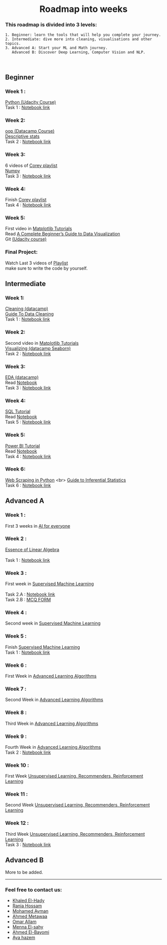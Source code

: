 <h1 align="center">Roadmap into weeks </h1> 


 ### This roadmap is divided into 3 levels:
 ```
1. Beginner: learn the tools that will help you complete your journey.
2. Intermediate: dive more into cleaning, visualisations and other topics. 
3. Advanced A: Start your ML and Math journey.
    Advanced B: Discover Deep Learning, Computer Vision and NLP. 
 ```
 <br> 
  
  
  
 ## Beginner
 ### Week 1 : 
 [Python (Udacity Course)](https://www.udacity.com/course/introduction-to-python--ud1110) <br>
 Task 1 : [Notebook link](https://colab.research.google.com/drive/1tyg8YNPDxYXLSM8d3gqd1rzTTN5lZ4h9?usp=sharing&fbclid=IwAR1D1w4SC4vhbILu4mosA7MXV2aDb7Urg9dHyGfHxWQ-_JsZ-uvjO6FO5QY) <br>  
 
 ### Week 2: 
 [oop (Datacamp Course)](https://app.datacamp.com/learn/courses/object-oriented-programming-in-python) <br>
 [Descriptive stats](https://www.youtube.com/watch?v=NyCqaxLW3p8) <br> 
 Task 2 : [Notebook link](https://colab.research.google.com/drive/1FQuws2CMR1K6cG_tGKQRfHGWweCTW0J3?usp=sharing&fbclid=IwAR1MhSuio5xBYvZ-7-mJ03K51Pmjqgr6uuEWKmZ56OJ2voh7hrFK1dpnQoI) <br>  
  
 ### Week 3:
 6 videos of [Corey playlist](https://www.youtube.com/playlist?list=PL-osiE80TeTsWmV9i9c58mdDCSskIFdDS ) <br>
 [Numpy](https://www.youtube.com/watch?v=QUT1VHiLmmI&t=1s) <br>
 Task 3 : [Notebook link](https://colab.research.google.com/drive/18EvgMmwOK1MGHlun1lfPhLAldy8HxA4r) <br>
  
 ### Week 4:
 Finish [Corey playlist](https://www.youtube.com/playlist?list=PL-osiE80TeTsWmV9i9c58mdDCSskIFdDS ) <br> 
 Task 4 : [Notebook link](https://colab.research.google.com/drive/1Ez83kA41LdvwDANbIlLuCpWM-1N_S7WZ?fbclid=IwAR2RuLgihuYPmgVKzgpztbejd9Be7WCNTzEFdWnPE6eVnNrI2NpUgDTjisw#scrollTo=sP93aNy06okn) <br>
  
 ### Week 5:
 First video in [Matplotlib Tutorials](https://www.youtube.com/playlist?app=desktop&list=PL-osiE80TeTvipOqomVEeZ1HRrcEvtZB_) <br>
 Read [A Complete Beginner’s Guide to Data Visualization](https://www.analyticsvidhya.com/blog/2021/04/a-complete-beginners-guide-to-data-visualization/?fbclid=IwAR3sPaMHUMuZlYy0h_vh_DvPxtMHLWEoA6QkVB-GsS5uGbRpJGwGO9sMDnY)<br>
 Git [(Udacity course)](https://www.udacity.com/course/version-control-with-git--ud123) <br>
 
 ### Final Project:
 Watch Last 3 videos of [Playlist](https://www.youtube.com/playlist?list=PLvLvlVqNQGHCb2_ygmr1DQOMOv0yXp84F) <br>
 make sure to write the code by yourself.
 
 
  
 ## Intermediate 
 ### Week 1:  
 [Cleaning (datacamp)](https://app.datacamp.com/learn/courses/cleaning-data-in-python) <br>
 [Guide To Data Cleaning](https://towardsdatascience.com/the-ultimate-guide-to-data-cleaning-3969843991d4) <br>
 Task 1 : [Notebook link](https://drive.google.com/drive/folders/1fGW_xa535p07R3MRPqBW_dNCER3NnSXS?fbclid=IwAR04s0P-Hgr_AenRTnWA5hTsIkCNDP4XC7Ehew8vtUSybc58GzPIF2hB6FQ) <br> 
  
 ### Week 2:
 Second video in [Matplotlib Tutorials](https://www.youtube.com/playlist?app=desktop&list=PL-osiE80TeTvipOqomVEeZ1HRrcEvtZB_) <br>
 [Visualizing (datacamp Seaborn)](https://learn.datacamp.com/courses/introduction-to-data-visualization-with-seaborn) <br>
 Task 2 : [Notebook link]() <br>  
  
 ### Week 3: 
 [EDA (datacamp)](https://app.datacamp.com/learn/courses/exploratory-data-analysis-in-python) <br> 
 Read [Notebook](https://www.kaggle.com/code/startupsci/titanic-data-science-solutions/notebook) <br>
 Task 3 : [Notebook link](https://drive.google.com/drive/folders/1I0-DH020sGtALkRFywWZwrk8xDYrXdP8?fbclid=IwAR02hpfGg_B19EcfrQZoQTH7wuv_i3-9CmAQh2hRHQWO3pxTLtSBz1i1HIA) <br>
  
 ### Week 4: 
 [SQL Tutorial](https://www.youtube.com/watch?v=HXV3zeQKqGY) <br>
 Read [Notebook](https://www.kaggle.com/code/dimarudov/data-analysis-using-sql) <br>
 Task 5 : [Notebook link](https://docs.google.com/document/d/1Gn-2lyyWU3B_T__H8JMdS-gn8yOpzwICaxH-L9hGH-E/edit?fbclid=IwAR2h2edH9b0EmtwjC9MCRlVScQptGzhRpQnvxaGuZWyNinOVjHdViomRc1k) <br>
  
 ### Week 5:
[ Power BI Tutorial](https://www.youtube.com/watch?v=3u7MQz1EyPY) <br>
 Read [Notebook](https://www.kaggle.com/code/bandiatindra/telecom-churn-prediction)                                                                            
 Task 4 : [Notebook link]() <br>

 ### Week 6: 
 [Web Scraping in Python]([https://drive.google.com/file/d/1kV0iewMJt0RHSYWAjJCaTNoD41wpfRXM/view?usp=sharing](https://app.datacamp.com/learn/courses/web-scraping-with-python)) <br>
 [Guide to Inferential Statistics](https://www.analyticsvidhya.com/blog/2017/01/comprehensive-practical-guide-inferential-statistics-data-science/) <br>
 Task 6 : [Notebook link]() <br>
 
  
  
 ## Advanced A
 ### Week 1 :  
 First 3 weeks in [AI for everyone](https://www.coursera.org/learn/ai-for-everyone) <br>

 ### Week 2 : 
 [Essence of Linear Algebra](https://www.youtube.com/playlist?list=PLZHQObOWTQDPD3MizzM2xVFitgF8hE_ab) <br>   
 Task 1 : [Notebook link](https://docs.google.com/forms/d/e/1FAIpQLSdz-6guh0JWStVvNw3mZAcJZF8hWBm9A7jb36iAyFxbW6JeeQ/viewform?fbclid=IwAR2V9vTaS8jsDoT3Fm5KvOAYK7qk8AQNJ057ddYEVqLkG6mYgCZSNmz35DY) <br>

 ### Week 3 : 
 First week in [Supervised Machine Learning](https://www.coursera.org/learn/machine-learning) <br>  
  Task 2.A : [Notebook link](https://colab.research.google.com/drive/1Sa1sQ0jLy5_okr25LnSChKNKjPf_Wy-i?usp=sharing&fbclid=IwAR0s61MHV7ow7DQTHMmagM5UtCmowgsu9bNyLI5vYO1JZe-wqwRssimi2cs#scrollTo=ACCeg2H54Mcw) <br>
  Task 2.B : [MCQ FORM](https://forms.gle/3ktHDyzLcN1mCHNKA) <br>
  
 ### Week 4 : 
 Second week in [Supervised Machine Learning](https://www.coursera.org/learn/machine-learning) <br>
  
 ### Week 5 : 
 Finish [Supervised Machine Learning](https://www.coursera.org/learn/machine-learning) <br> 
 Task 1 : [Notebook link]() <br>
 
 ### Week 6 : 
 First Week in [Advanced Learning Algorithms](https://www.coursera.org/learn/advanced-learning-algorithms) <br>  
  
 ### Week 7 : 
 Second Week in [Advanced Learning Algorithms](https://www.coursera.org/learn/advanced-learning-algorithms) <br>
  
 ### Week 8 : 
 Third Week in [Advanced Learning Algorithms](https://www.coursera.org/learn/advanced-learning-algorithms) <br>
 
 ### Week 9 : 
 Fourth Week in [Advanced Learning Algorithms](https://www.coursera.org/learn/advanced-learning-algorithms) <br>
 Task 2 : [Notebook link]() <br>
 
 ### Week 10 :
 First Week [Unsupervised Learning, Recommenders, Reinforcement Learning](https://www.coursera.org/learn/unsupervised-learning-recommenders-reinforcement-learning) <br> 
 
 ### Week 11 :
 Second Week [Unsupervised Learning, Recommenders, Reinforcement Learning](https://www.coursera.org/learn/unsupervised-learning-recommenders-reinforcement-learning)<br>
 
 ### Week 12 :
 Third Week [Unsupervised Learning, Recommenders, Reinforcement Learning](https://www.coursera.org/learn/unsupervised-learning-recommenders-reinforcement-learning) <br>
 Task 3 : [Notebook link]() <br>



 ## Advanced B
 More to be added.

---

### **Feel free to contact us:**
- [Khaled El-Hady](https://www.linkedin.com/in/khaled-el-hady)
- [Rania Hossam](https://www.linkedin.com/in/rania-hossam55)
- [Mohamed Ayman](https://www.linkedin.com/in/mohammed-ayman-20b108228)
- [Ahmed Metawaa](https://www.linkedin.com/in/ahmed-metawaa)
- [Omar Allam](https://www.linkedin.com/in/omarallam22)
- [Menna El-sahy](https://www.linkedin.com/in/mennatullahelsahy)
- [Ahmed El-Bayomi](https://www.linkedin.com/in/ahmed-khaled-2bb212233)
- [Aya hazem](https://www.linkedin.com/in/aya-hazem-86b077227)
